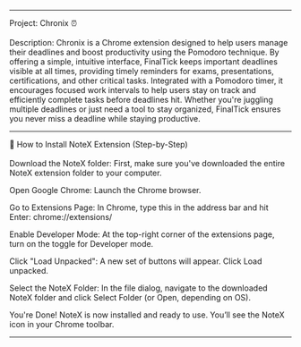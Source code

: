 -----------------------------------------------------------------------------------------------------

Project: Chronix ⏰ <br><br>
Description: 
	Chronix is a Chrome extension designed to help users manage their deadlines and boost 
	productivity using the Pomodoro technique. By offering a simple, intuitive interface, 
	FinalTick keeps important deadlines visible at all times, providing timely reminders 
	for exams, presentations, certifications, and other critical tasks. Integrated with a 
	Pomodoro timer, it encourages focused work intervals to help users stay on track and 
	efficiently complete tasks before deadlines hit. Whether you're juggling multiple 
	deadlines or just need a tool to stay organized, FinalTick ensures you never miss a 
	deadline while staying productive.

-----------------------------------------------------------------------------------------------------

🧩 How to Install NoteX Extension (Step-by-Step)<br><br>
Download the NoteX folder:
First, make sure you've downloaded the entire NoteX extension folder to your computer.

Open Google Chrome:
Launch the Chrome browser.

Go to Extensions Page:
In Chrome, type this in the address bar and hit Enter:
chrome://extensions/

Enable Developer Mode:
At the top-right corner of the extensions page, turn on the toggle for Developer mode.

Click "Load Unpacked":
A new set of buttons will appear. Click Load unpacked.

Select the NoteX Folder:
In the file dialog, navigate to the downloaded NoteX folder and click Select Folder (or Open, depending on OS).

You're Done!
NoteX is now installed and ready to use. You’ll see the NoteX icon in your Chrome toolbar.

-----------------------------------------------------------------------------------------------------
